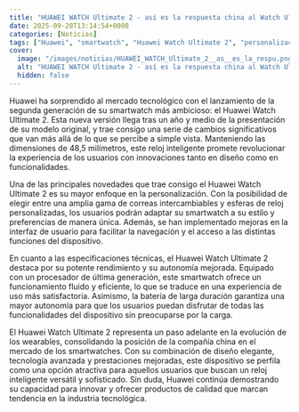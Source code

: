 ```yaml
---
title: "HUAWEI WATCH Ultimate 2 - así es la respuesta china al Watch Ultra de Apple"
date: 2025-09-20T13:14:54+0000
categories: [Noticias]
tags: ["Huawei", "smartwatch", "Huawei Watch Ultimate 2", "personalización", "especificaciones técnicas", "autonomía", "wearables."]
cover:
  image: "/images/noticias/HUAWEI_WATCH_Ultimate_2__as__es_la_respu.png"
  alt: "HUAWEI WATCH Ultimate 2 - así es la respuesta china al Watch Ultra de Apple"
  hidden: false
---
```


Huawei ha sorprendido al mercado tecnológico con el lanzamiento de la segunda generación de su smartwatch más ambicioso: el Huawei Watch Ultimate 2. Esta nueva versión llega tras un año y medio de la presentación de su modelo original, y trae consigo una serie de cambios significativos que van más allá de lo que se percibe a simple vista. Manteniendo las dimensiones de 48,5 milímetros, este reloj inteligente promete revolucionar la experiencia de los usuarios con innovaciones tanto en diseño como en funcionalidades.

Una de las principales novedades que trae consigo el Huawei Watch Ultimate 2 es su mayor enfoque en la personalización. Con la posibilidad de elegir entre una amplia gama de correas intercambiables y esferas de reloj personalizadas, los usuarios podrán adaptar su smartwatch a su estilo y preferencias de manera única. Además, se han implementado mejoras en la interfaz de usuario para facilitar la navegación y el acceso a las distintas funciones del dispositivo.

En cuanto a las especificaciones técnicas, el Huawei Watch Ultimate 2 destaca por su potente rendimiento y su autonomía mejorada. Equipado con un procesador de última generación, este smartwatch ofrece un funcionamiento fluido y eficiente, lo que se traduce en una experiencia de uso más satisfactoria. Asimismo, la batería de larga duración garantiza una mayor autonomía para que los usuarios puedan disfrutar de todas las funcionalidades del dispositivo sin preocuparse por la carga.

El Huawei Watch Ultimate 2 representa un paso adelante en la evolución de los wearables, consolidando la posición de la compañía china en el mercado de los smartwatches. Con su combinación de diseño elegante, tecnología avanzada y prestaciones mejoradas, este dispositivo se perfila como una opción atractiva para aquellos usuarios que buscan un reloj inteligente versátil y sofisticado. Sin duda, Huawei continúa demostrando su capacidad para innovar y ofrecer productos de calidad que marcan tendencia en la industria tecnológica.
